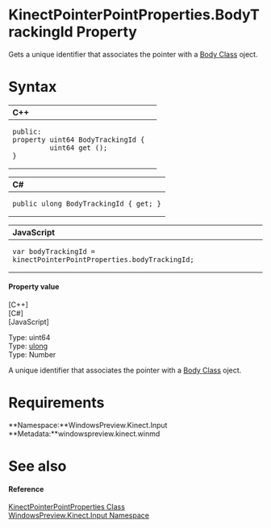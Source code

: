 KinectPointerPointProperties.BodyTrackingId Property  
====================================================  

Gets a unique identifier that associates the pointer with a [Body Class](../../../Kinect/Body_Class.md) oject. <span id="syntaxSection"></span>

Syntax  
======  

<table>
<colgroup>
<col width="100%" />
</colgroup>
<thead>
<tr class="header">
<th align="left">C++</th>
</tr>
</thead>
<tbody>
<tr class="odd">
<td align="left"><pre><code>public:  
property uint64 BodyTrackingId {  
         uint64 get ();  
}</code></pre></td>
</tr>
</tbody>
</table>

<table>
<colgroup>
<col width="100%" />
</colgroup>
<thead>
<tr class="header">
<th align="left">C#</th>
</tr>
</thead>
<tbody>
<tr class="odd">
<td align="left"><pre><code>public ulong BodyTrackingId { get; }</code></pre></td>
</tr>
</tbody>
</table>

<table>
<colgroup>
<col width="100%" />
</colgroup>
<thead>
<tr class="header">
<th align="left">JavaScript</th>
</tr>
</thead>
<tbody>
<tr class="odd">
<td align="left"><pre><code>var bodyTrackingId = kinectPointerPointProperties.bodyTrackingId;</code></pre></td>
</tr>
</tbody>
</table>

<span id="ID4EV"></span>
#### Property value  

[C++]   
 [C\#]   
 [JavaScript]   

Type: uint64  
Type: [ulong](http://msdn.microsoft.com/en-us/library/system.uint64.aspx)  
Type: Number  

A unique identifier that associates the pointer with a [Body Class](../../../Kinect/Body_Class.md) oject.  

<span id="requirements"></span>

Requirements  
============  

**Namespace:**WindowsPreview.Kinect.Input  
**Metadata:**windowspreview.kinect.winmd  

<span id="ID4EEB"></span>

See also  
========  

<span id="ID4EGB"></span>
#### Reference  

[KinectPointerPointProperties Class](../../KinectPointerPointProperties.md)  
 [WindowsPreview.Kinect.Input Namespace](../../../Kinect.Input.md)  



<!--Please do not edit the data in the comment block below.-->
<!--
TOCTitle : BodyTrackingId Property
RLTitle : KinectPointerPointProperties.BodyTrackingId Property
KeywordK : BodyTrackingId property
KeywordK : KinectPointerPointProperties.BodyTrackingId property
KeywordF : WindowsPreview.Kinect.Input.KinectPointerPointProperties.BodyTrackingId
KeywordF : KinectPointerPointProperties.BodyTrackingId
KeywordF : BodyTrackingId
KeywordF : WindowsPreview.Kinect.Input.KinectPointerPointProperties.BodyTrackingId
KeywordA : P:WindowsPreview.Kinect.Input.KinectPointerPointProperties.BodyTrackingId
AssetID : P:WindowsPreview.Kinect.Input.KinectPointerPointProperties.BodyTrackingId
Locale : en-us
CommunityContent : 1
APIType : Managed
APILocation : windowspreview.kinect.winmd
APIName : WindowsPreview.Kinect.Input.KinectPointerPointProperties.BodyTrackingId
TargetOS : Windows
TopicType : kbSyntax
DevLang : VB
DevLang : CSharp
DevLang : JavaScript
DevLang : C++
DocSet : K4Wv2
ProjType : K4Wv2Proj
Technology : Kinect for Windows
Product : Kinect for Windows SDK v2
productversion : 20
-->
